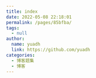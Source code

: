 ```yaml
---
title: index
date: 2022-05-08 22:18:01
permalink: /pages/85bfba/
tags: 
  - null
author: 
  name: yuadh
  link: https://github.com/yuadh
categories: 
  - 博客题集
  - 博客
---
```

